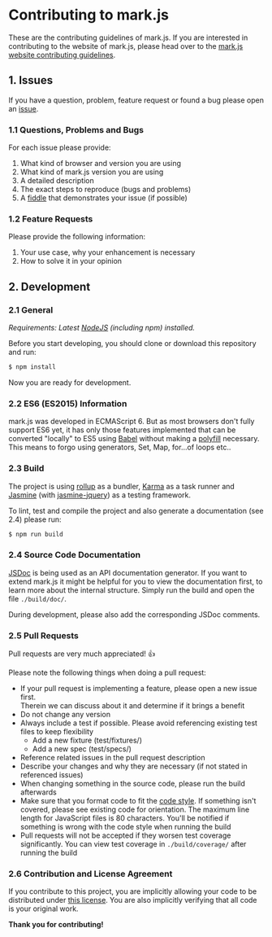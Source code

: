 ﻿# Contributing to mark.js

These are the contributing guidelines of mark.js. If you are interested in contributing to the website of mark.js, please head over to the [mark.js website contributing guidelines][markjs-website-contributing].

## 1. Issues

If you have a question, problem, feature request or found a bug please open an [issue][issue].

### 1.1 Questions, Problems and Bugs

For each issue please provide:

1. What kind of browser and version you are using
2. What kind of mark.js version you are using
3. A detailed description
4. The exact steps to reproduce (bugs and problems)
5. A [fiddle][jsfiddle] that demonstrates your issue (if possible)

### 1.2 Feature Requests

Please provide the following information:

1. Your use case, why your enhancement is necessary
2. How to solve it in your opinion

## 2. Development

### 2.1 General

_Requirements: Latest [NodeJS][nodejs] (including npm) installed._

Before you start developing, you should clone or download this repository and run:

```bash
$ npm install
```

Now you are ready for development.

### 2.2 ES6 (ES2015) Information

mark.js was developed in ECMAScript 6. But as most browsers don't fully support ES6 yet, it has only those features implemented that can be converted "locally" to ES5 using [Babel][babel] without making a [polyfill][babel-polyfill] necessary. This means to forgo using generators, Set, Map, for...of loops etc..  

### 2.3 Build

The project is using [rollup][rollup] as a bundler, [Karma][karma] as a task runner and [Jasmine][jasmine] (with [jasmine-jquery][jasmine-jquery]) as a testing framework.

To lint, test and compile the project and also generate a documentation (see 2.4) please run:

```bash
$ npm run build
```

### 2.4 Source Code Documentation

[JSDoc][jsdoc] is being used as an API documentation generator. If you want to extend mark.js it might be helpful for you to view the documentation first, to learn more about the internal structure. Simply run the build and open the file `./build/doc/`.

During development, please also add the corresponding JSDoc comments.

### 2.5 Pull Requests

Pull requests are very much appreciated! :thumbsup:

Please note the following things when doing a pull request:

- If your pull request is implementing a feature, please open a new issue first.  
  Therein we can discuss about it and determine if it brings a benefit
- Do not change any version
- Always include a test if possible. Please avoid referencing existing test
  files to keep flexibility
  - Add a new fixture (test/fixtures/)
  - Add a new spec (test/specs/)
- Reference related issues in the pull request description
- Describe your changes and why they are necessary
  (if not stated in referenced issues)
- When changing something in the source code, please run the build afterwards
- Make sure that you format code to fit the [code style][code-style]. If something isn't covered, please see existing code for orientation. The maximum line length for JavaScript files is 80 characters. You'll be notified if something is wrong with the code style when running the build
- Pull requests will not be accepted if they worsen test coverage significantly. You can view test coverage in `./build/coverage/` after running the build

### 2.6 Contribution and License Agreement

If you contribute to this project, you are implicitly allowing your code to be distributed under [this license][license]. You are also implicitly verifying that all code is your original work.

__Thank you for contributing!__

[markjs-website-contributing]: https://github.com/julmot/mark.js/blob/website/CONTRIBUTING.md
[issue]: https://github.com/julmot/mark.js/issues/new
[jsfiddle]: https://jsfiddle.net
[nodejs]: https://nodejs.org/en/
[bower]: http://bower.io/
[rollup]: https://rollupjs.org/
[karma]: http://karma-runner.github.io/latest/index.html
[jasmine]: http://jasmine.github.io/
[jasmine-jquery]: https://github.com/velesin/jasmine-jquery
[jsdoc]: http://usejsdoc.org/about-getting-started.html
[babel-polyfill]: https://babeljs.io/docs/usage/polyfill/
[babel]: https://babeljs.io/
[code-style]: https://github.com/julmot/mark.js/blob/master/.jsbeautifyrc
[license]: https://raw.githubusercontent.com/julmot/mark.js/master/LICENSE

